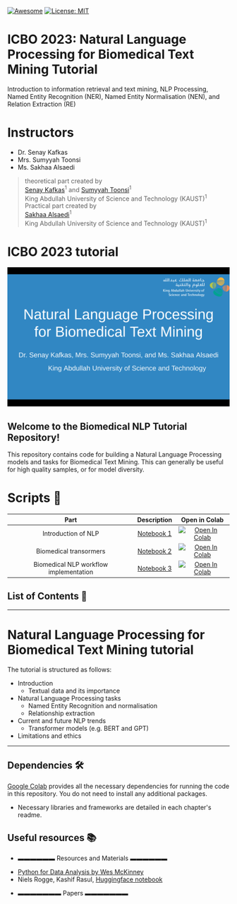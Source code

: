 [![Awesome](https://cdn.rawgit.com/sindresorhus/awesome/d7305f38d29fed78fa85652e3a63e154dd8e8829/media/badge.svg)](https://github.com/hee9joon/Awesome-Diffusion-Models) 
[![License: MIT](https://img.shields.io/badge/License-MIT-green.svg)](https://opensource.org/licenses/MIT)

# ICBO 2023: Natural Language Processing for Biomedical Text Mining Tutorial
Introduction to information retrieval and text mining, NLP Processing, Named Entity Recognition (NER), Named Entity Normalisation (NEN), and Relation Extraction (RE)

# Instructors #
* Dr. Senay Kafkas
* Mrs. Sumyyah Toonsi
* Ms. Sakhaa Alsaedi

> theoretical part created by <br>
> [Senay Kafkas](https://cemse.kaust.edu.sa/cbrc/people/person/senay-kafkas)<sup>1</sup> and [Sumyyah Toonsi](https://cemse.kaust.edu.sa/people/person/sumyyah-toonsi)<sup>1</sup> <br>
> King Abdullah University of Science and Technology (KAUST)<sup>1</sup>
> Practical part created by <br>
> [Sakhaa Alsaedi](https://cemse.kaust.edu.sa/cbrc/people/person/sakhaa-alsaedi)<sup>1</sup> <br>
> King Abdullah University of Science and Technology (KAUST)<sup>1</sup>

ICBO 2023 tutorial <a name="TOP"></a>
===================
![alt text](https://github.com/stoonsi/ICBO-NLP-for-Biomedical-Text-Mining-tutorial/blob/main/COVER%20IMAGE.png)

## Welcome to the Biomedical NLP Tutorial Repository!

This repository contains code for building a Natural Language Processing models and tasks for Biomedical Text Mining. This can generally be useful for high quality samples, or for model diversity.


# Scripts :space_invader:

| Part | Description  | Open in Colab| 
| :---: | :---:         |     :---:      |  
| Introduction of NLP | [Notebook 1]() | [![Open In Colab](https://colab.research.google.com/assets/colab-badge.svg)](https://colab.research.google.com/drive/1Z9V_FZiwyz9450RgRfDOoHnRMSF883aC?usp=sharing)|
| Biomedical transormers   | [Notebook 2]()  | [![Open In Colab](https://colab.research.google.com/assets/colab-badge.svg)](https://colab.research.google.com/drive/16dGNDtfYh_eX6LBiBMaYn9ZSRIkBjqD9?usp=sharing)|
| Biomedical NLP workflow implementation| [Notebook 3]()  | [![Open In Colab](https://colab.research.google.com/assets/colab-badge.svg)](https://colab.research.google.com/drive/1PhmP7qXCLGcZ8YrO02ZzFD71_hRcBzTy?usp=sharing)|

## List of Contents 📖
- - - - 
# Natural Language Processing for Biomedical Text Mining tutorial #
The tutorial is structured as follows:
* Introduction
    * Textual data and its importance
* Natural Language Processing tasks
    * Named Entity Recognition and normalisation
    * Relationship extraction
* Current and future NLP trends
    * Transformer models (e.g. BERT and GPT)
* Limitations and ethics

- - - - 
   
## Dependencies 🛠️
[Google Colab](https://colab.research.google.com) provides all the necessary dependencies for running the code in this repository. You do not need to install any additional packages.
- Necessary libraries and frameworks are detailed in each chapter's readme.

## Useful resources 📚

  * ▬▬▬▬▬▬ Resources and Materials ▬▬▬▬▬▬
- [Python for Data Analysis by Wes McKinney](https://wesmckinney.com/book/)
- Niels Rogge, Kashif Rasul, [Huggingface notebook](https://colab.research.google.com/github/huggingface/notebooks/blob/main/examples/annotated_diffusion.ipynb#scrollTo=3a159023)

* ▬▬▬▬▬▬▬ Papers ▬▬▬▬▬▬▬

  

